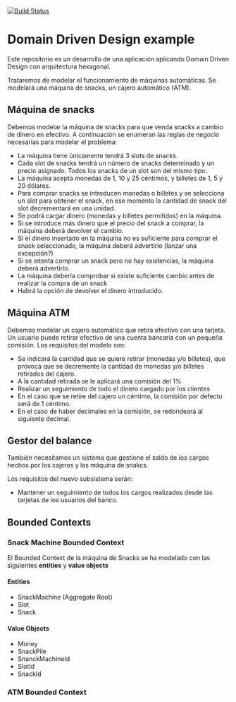 [![Build Status](https://travis-ci.org/ismaelcabanas/snackmachine-app.svg?branch=master)](https://travis-ci.org/ismaelcabanas/snackmachine-app)

# Domain Driven Design example

Este repositorio es un desarrollo de una aplicación aplicando Domain Driven Design con
arquitectura hexagonal.

Trataremos de modelar el funcionamiento de máquinas automáticas. Se modelará 
una máquina de snacks, un cajero automático (ATM). 
 
## Máquina de snacks

Debemos modelar la máquina de snacks para que venda snacks a cambio de dinero en 
efectivo. A continuación se enumeran las reglas de negocio necesarias para modelar el problema:

 - La máquina tiene únicamente tendrá 3 slots de snacks.
 - Cada slot de snacks tendrá un número de snacks determinado y un precio asignado. Todos los snacks de un slot son del mismo tipo.
 - La máquina acepta monedas de 1, 10 y 25 céntimos, y billetes de 1, 5 y 20 dólares.
 - Para comprar snacks se introducen monedas o billetes y se selecciona un slot para obtener el snack, 
 en ese momento la cantidad de snack del slot decrementará en una unidad.
 - Se podrá cargar dinero (monedas y billetes permitidos) en la máquina.
 - Si se introduce más dinero que el precio del snack a comprar, la máquina deberá devolver el cambio.
 - Si el dinero insertado en la máquina no es suficiente para comprar el snack seleccionado, la máquina deberá advertirlo (lanzar una excepción?)
 - Si se intenta comprar un snack pero no hay existencias, la máquina deberá advertirlo.
 - La máquina debería comprobar si existe suficiente cambio antes de realizar la compra de un snack
 - Habrá la opción de devolver el dinero introducido.
 
 
## Máquina ATM

Debemos modelar un cajero automático que retira efectivo con una tarjeta. Un usuario puede retirar efectivo de una cuenta bancaria con un pequeña comisión. Los requisitos del modelo son:

 - Se indicará la cantidad que se quiere retirar (monedas y/o billetes), que provoca que se decremente la cantidad de monedas y/o billetes 
 retirados del cajero.
 - A la cantidad retirada se le aplicará una comisión del 1%
 - Realizar un seguimiento de todo el dinero cargado por los clientes
 - En el caso que se retire del cajero un céntimo, la comisión por defecto será de 1 céntimo.
 - En el caso de haber decimales en la comisión, se redondeará al siguiente decimal.
 
 
## Gestor del balance

También necesitamos un sistema que gestione el saldo de los cargos hechos por los cajeros y las máquina de snakcs.

Los requisitos del nuevo subsistema serán:

 - Mantener un seguimiento de todos los cargos realizados desde las tarjetas de los usuarios del banco.
 


## Bounded Contexts

### Snack Machine Bounded Context

El Bounded Context de la máquina de Snacks se ha modelado con las siguientes **entities** y **value objects**

#### Entities

 - SnackMachine (Aggregate Root)
 - Slot
 - Snack
 
#### Value Objects

 - Money
 - SnackPile
 - SnanckMachineId
 - SlotId
 - SnackId
 
### ATM Bounded Context


 
